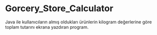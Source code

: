 # Gorcery_Store_Calculator
Java ile kullanıcıların almış oldukları ürünlerin kilogram değerlerine göre toplam tutarını ekrana yazdıran program.
